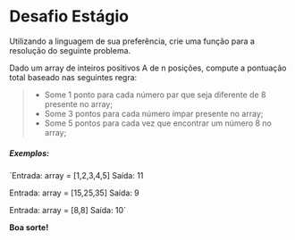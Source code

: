 # Desafio Estágio

Utilizando a linguagem de sua preferência, crie uma função para a resolução do seguinte problema.

Dado um array de inteiros positivos A de n posições, compute a pontuação total baseado nas seguintes regra:

> - Some 1 ponto para cada número par que seja diferente de 8 presente no array;
> - Some 3 pontos para cada número ímpar presente no array;
> - Some 5 pontos para cada vez que encontrar um número 8 no array;


##### Exemplos:


`Entrada: array = [1,2,3,4,5]
Saída: 11

Entrada: array = [15,25,35]
Saída: 9

Entrada: array = [8,8]
Saída: 10`


**Boa sorte!**

